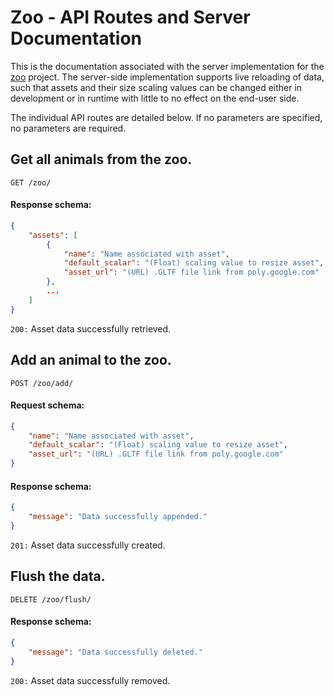# Zoo - API Routes and Server Documentation

This is the documentation associated with the server implementation for the
[zoo](https://github.com/sharmavins23/Zoo) project. The server-side
implementation supports live reloading of data, such that assets and their
size scaling values can be changed either in development or in runtime with
little to no effect on the end-user side.

The individual API routes are detailed below. If no parameters are specified,
no parameters are required.

## Get all animals from the zoo.

`GET /zoo/`

#### Response schema:

```json
{
    "assets": [
        {
            "name": "Name associated with asset",
            "default_scalar": "(Float) scaling value to resize asset",
            "asset_url": "(URL) .GLTF file link from poly.google.com"
        },
        ...
    ]
}
```

`200:` Asset data successfully retrieved.

## Add an animal to the zoo.

`POST /zoo/add/`

#### Request schema:

```json
{
    "name": "Name associated with asset",
    "default_scalar": "(Float) scaling value to resize asset",
    "asset_url": "(URL) .GLTF file link from poly.google.com"
}
```

#### Response schema:

```json
{
    "message": "Data successfully appended."
}
```

`201:` Asset data successfully created.

## Flush the data.

`DELETE /zoo/flush/`

#### Response schema:

```json
{
    "message": "Data successfully deleted."
}
```

`200:` Asset data successfully removed.
